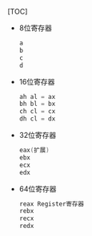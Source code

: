 [TOC]

* 8位寄存器

  ```c
  a
  b
  c
  d
  ```

  

* 16位寄存器

  ```c
  ah al = ax
  bh bl = bx
  ch cl = cx
  dh cl = dx
  ```

  

* 32位寄存器

  ```c
  eax(扩展)
  ebx
  ecx
  edx
  ```

  

* 64位寄存器

  ```c
  reax Register寄存器
  rebx
  recx
  redx
  ```

  